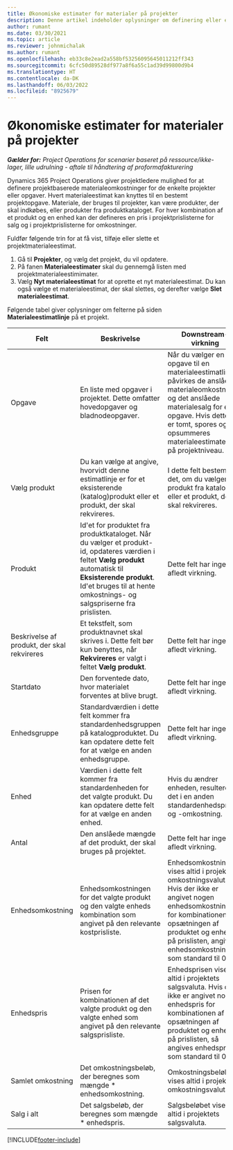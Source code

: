 ```yaml
---
title: Økonomiske estimater for materialer på projekter
description: Denne artikel indeholder oplysninger om definering eller estimering af projektbaserede materialer.
author: rumant
ms.date: 03/30/2021
ms.topic: article
ms.reviewer: johnmichalak
ms.author: rumant
ms.openlocfilehash: eb33c8e2ead2a558bf53256095645011212ff343
ms.sourcegitcommit: 6cfc50d89528df977a8f6a55c1ad39d99800d9b4
ms.translationtype: HT
ms.contentlocale: da-DK
ms.lasthandoff: 06/03/2022
ms.locfileid: "8925679"
---
```

# <a name="financial-estimates-for-materials-on-projects"></a>Økonomiske estimater for materialer på projekter

_**Gælder for:** Project Operations for scenarier baseret på ressource/ikke-lager, lille udrulning - aftale til håndtering af proformafakturering_

Dynamics 365 Project Operations giver projektledere mulighed for at definere projektbaserede materialeomkostninger for de enkelte projekter eller opgaver. Hvert materialeestimat kan knyttes til en bestemt projektopgave. Materiale, der bruges til projekter, kan være produkter, der skal indkøbes, eller produkter fra produktkataloget. For hver kombination af et produkt og en enhed kan der defineres en pris i projektprislisterne for salg og i projektprislisterne for omkostninger.  

Fuldfør følgende trin for at få vist, tilføje eller slette et projektmaterialeestimat.

1. Gå til **Projekter**, og vælg det projekt, du vil opdatere.
2. På fanen **Materialeestimater** skal du gennemgå listen med projektmaterialeestimimater.
3. Vælg **Nyt materialeestimat** for at oprette et nyt materialeestimat. Du kan også vælge et materialeestimat, der skal slettes, og derefter vælge **Slet materialeestimat**.

Følgende tabel giver oplysninger om felterne på siden **Materialeestimatlinje** på et projekt. 

| **Felt** | **Beskrivelse** | **Downstream-virkning** |
| --- | --- | --- |
| Opgave | En liste med opgaver i projektet. Dette omfatter hovedopgaver og bladnodeopgaver. | Når du vælger en opgave til en materialeestimatlinje, påvirkes de anslåede materialeomkostninger og det anslåede materialesalg for en opgave. Hvis dette felt er tomt, spores og opsummeres materialeestimatet kun på projektniveau. |
| Vælg produkt |  Du kan vælge at angive, hvorvidt denne estimatlinje er for et eksisterende (katalog)produkt eller et produkt, der skal rekvireres. | I dette felt bestemmes det, om du vælger et produkt fra kataloget eller et produkt, der skal rekvireres. |
| Produkt | Id'et for produktet fra produktkataloget. Når du vælger et produkt-id, opdateres værdien i feltet **Vælg produkt** automatisk til **Eksisterende produkt**. Id'et bruges til at hente omkostnings- og salgspriserne fra prislisten. | Dette felt har ingen afledt virkning. |
| Beskrivelse af produkt, der skal rekvireres | Et tekstfelt, som produktnavnet skal skrives i. Dette felt bør kun benyttes, når **Rekvireres** er valgt i feltet **Vælg produkt**.| Dette felt har ingen afledt virkning. |
| Startdato | Den forventede dato, hvor materialet forventes at blive brugt. | Dette felt har ingen afledt virkning. |
| Enhedsgruppe | Standardværdien i dette felt kommer fra standardenhedsgruppen på katalogproduktet. Du kan opdatere dette felt for at vælge en anden enhedsgruppe. | Dette felt har ingen afledt virkning. |
| Enhed | Værdien i dette felt kommer fra standardenheden for det valgte produkt. Du kan opdatere dette felt for at vælge en anden enhed. | Hvis du ændrer enheden, resulterer det i en anden standardenhedspris og -omkostning. |
| Antal | Den anslåede mængde af det produkt, der skal bruges på projektet. | Dette felt har ingen afledt virkning. |
| Enhedsomkostning | Enhedsomkostningen for det valgte produkt og den valgte enheds kombination som angivet på den relevante kostprisliste. | Enhedsomkostningen vises altid i projektets omkostningsvaluta. Hvis der ikke er angivet nogen enhedsomkostninger for kombinationen af opsætningen af produktet og enheden på prislisten, angives enhedsomkostningen som standard til 0,00. |
| Enhedspris | Prisen for kombinationen af det valgte produkt og den valgte enhed som angivet på den relevante salgsprisliste. | Enhedsprisen vises altid i projektets salgsvaluta. Hvis der ikke er angivet nogen enhedspris for kombinationen af opsætningen af produktet og enheden på prislisten, så angives enhedsprisen som standard til 0,00.|
| Samlet omkostning | Det omkostningsbeløb, der beregnes som mængde \* enhedsomkostning.| Omkostningsbeløbet vises altid i projektets omkostningsvaluta. |
| Salg i alt | Det salgsbeløb, der beregnes som mængde \* enhedspris. | Salgsbeløbet vises altid i projektets salgsvaluta. |


[!INCLUDE[footer-include](../includes/footer-banner.md)]
